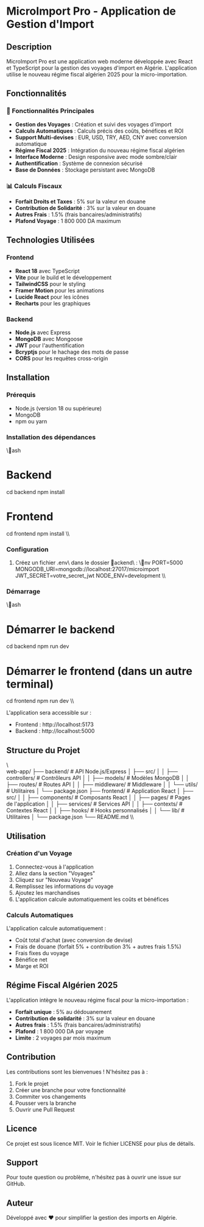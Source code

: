 # MicroImport Pro - Application de Gestion d'Import

## Description

MicroImport Pro est une application web moderne développée avec React et TypeScript pour la gestion des voyages d'import en Algérie. L'application utilise le nouveau régime fiscal algérien 2025 pour la micro-importation.

## Fonctionnalités

### 🚀 Fonctionnalités Principales
- **Gestion des Voyages** : Création et suivi des voyages d'import
- **Calculs Automatiques** : Calculs précis des coûts, bénéfices et ROI
- **Support Multi-devises** : EUR, USD, TRY, AED, CNY avec conversion automatique
- **Régime Fiscal 2025** : Intégration du nouveau régime fiscal algérien
- **Interface Moderne** : Design responsive avec mode sombre/clair
- **Authentification** : Système de connexion sécurisé
- **Base de Données** : Stockage persistant avec MongoDB

### 📊 Calculs Fiscaux
- **Forfait Droits et Taxes** : 5% sur la valeur en douane
- **Contribution de Solidarité** : 3% sur la valeur en douane
- **Autres Frais** : 1.5% (frais bancaires/administratifs)
- **Plafond Voyage** : 1 800 000 DA maximum

## Technologies Utilisées

### Frontend
- **React 18** avec TypeScript
- **Vite** pour le build et le développement
- **TailwindCSS** pour le styling
- **Framer Motion** pour les animations
- **Lucide React** pour les icônes
- **Recharts** pour les graphiques

### Backend
- **Node.js** avec Express
- **MongoDB** avec Mongoose
- **JWT** pour l'authentification
- **Bcryptjs** pour le hachage des mots de passe
- **CORS** pour les requêtes cross-origin

## Installation

### Prérequis
- Node.js (version 18 ou supérieure)
- MongoDB
- npm ou yarn

### Installation des dépendances

\\\ash
# Backend
cd backend
npm install

# Frontend
cd frontend
npm install
\\\

### Configuration

1. Créez un fichier \.env\ dans le dossier \ackend\ :
\\\nv
PORT=5000
MONGODB_URI=mongodb://localhost:27017/microimport
JWT_SECRET=votre_secret_jwt
NODE_ENV=development
\\\

### Démarrage

\\\ash
# Démarrer le backend
cd backend
npm run dev

# Démarrer le frontend (dans un autre terminal)
cd frontend
npm run dev
\\\

L'application sera accessible sur :
- Frontend : http://localhost:5173
- Backend : http://localhost:5000

## Structure du Projet

\\\
web-app/
├── backend/                 # API Node.js/Express
│   ├── src/
│   │   ├── controllers/     # Contrôleurs API
│   │   ├── models/         # Modèles MongoDB
│   │   ├── routes/         # Routes API
│   │   ├── middleware/     # Middleware
│   │   └── utils/          # Utilitaires
│   └── package.json
├── frontend/               # Application React
│   ├── src/
│   │   ├── components/     # Composants React
│   │   ├── pages/         # Pages de l'application
│   │   ├── services/      # Services API
│   │   ├── contexts/      # Contextes React
│   │   ├── hooks/         # Hooks personnalisés
│   │   └── lib/           # Utilitaires
│   └── package.json
└── README.md
\\\

## Utilisation

### Création d'un Voyage
1. Connectez-vous à l'application
2. Allez dans la section "Voyages"
3. Cliquez sur "Nouveau Voyage"
4. Remplissez les informations du voyage
5. Ajoutez les marchandises
6. L'application calcule automatiquement les coûts et bénéfices

### Calculs Automatiques
L'application calcule automatiquement :
- Coût total d'achat (avec conversion de devise)
- Frais de douane (forfait 5% + contribution 3% + autres frais 1.5%)
- Frais fixes du voyage
- Bénéfice net
- Marge et ROI

## Régime Fiscal Algérien 2025

L'application intègre le nouveau régime fiscal pour la micro-importation :

- **Forfait unique** : 5% au dédouanement
- **Contribution de solidarité** : 3% sur la valeur en douane
- **Autres frais** : 1.5% (frais bancaires/administratifs)
- **Plafond** : 1 800 000 DA par voyage
- **Limite** : 2 voyages par mois maximum

## Contribution

Les contributions sont les bienvenues ! N'hésitez pas à :
1. Fork le projet
2. Créer une branche pour votre fonctionnalité
3. Commiter vos changements
4. Pousser vers la branche
5. Ouvrir une Pull Request

## Licence

Ce projet est sous licence MIT. Voir le fichier LICENSE pour plus de détails.

## Support

Pour toute question ou problème, n'hésitez pas à ouvrir une issue sur GitHub.

## Auteur

Développé avec ❤️ pour simplifier la gestion des imports en Algérie.
